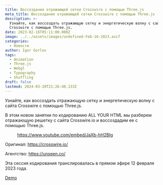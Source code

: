 ```yaml
---
title: Воссоздание отражающей сетки Crosswire с помощью Three.js
meta_title: Воссоздание отражающей сетки Crosswire с помощью Three.js - Igor Gorlov
description: >-
  Узнайте, как воссоздать отражающую сетку и энергетическую волну с сайта
  Crosswire с помощью Three.js.
date: 2023-02-16T05:11:00.000Z
image: ../../assets/images/undefined-Feb-16-2023.avif
categories:
  - Новости
author: Igor Gorlov
tags:
  - Animation
  - Three.js
  - Webgl
  - Typography
  - Shuffling
draft: false
lastmod: 2024-03-20T21:26:48.133Z
---
```


Узнайте, как воссоздать отражающую сетку и энергетическую волну с сайта Crosswire с помощью Three.js.

В этом новом занятии по кодированию ALL YOUR HTML мы разберем отражающую решетку с сайта Crosswire.io и воссоздадим ее с помощью Three.js.

<!-- wp:embed {"url":"https://www.youtube.com/embed/JaXb-hH2BIg","type":"rich","providerNameSlug":"embed-handler","responsive":true,"className":"wp-embed-aspect-16-9 wp-has-aspect-ratio"} -->
<figure class="wp-block-embed is-type-rich is-provider-embed-handler wp-block-embed-embed-handler wp-embed-aspect-16-9 wp-has-aspect-ratio"><div class="wp-block-embed__wrapper">

https://www.youtube.com/embed/JaXb-hH2BIg

</div></figure>
<!-- /wp:embed -->

Оригинал: https://crosswire.io/

Агентство: https://unseen.co/

Эта сессия кодирования транслировалась в прямом эфире 12 февраля 2023 года.

<!-- wp:buttons -->
<div class="wp-block-buttons"><!-- wp:button -->
<div class="wp-block-button"><a class="wp-block-button__link wp-element-button" href="https://crosswirereplica.netlify.app/" target="_blank" rel="noreferrer noopener">Demo</a></div>
<!-- /wp:button --></div>
<!-- /wp:buttons -->
